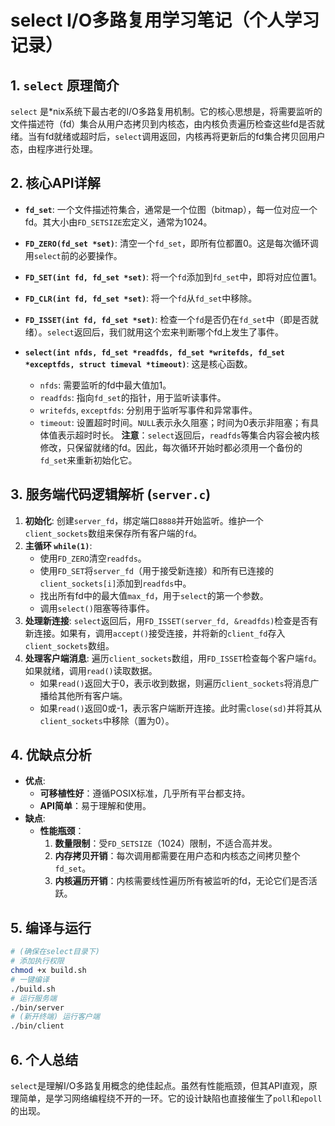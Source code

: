 # select I/O多路复用学习笔记（个人学习记录）

## 1. `select` 原理简介
`select` 是*nix系统下最古老的I/O多路复用机制。它的核心思想是，将需要监听的文件描述符（fd）集合从用户态拷贝到内核态，由内核负责遍历检查这些fd是否就绪。当有fd就绪或超时后，`select`调用返回，内核再将更新后的fd集合拷贝回用户态，由程序进行处理。

## 2. 核心API详解
- **`fd_set`**:
  一个文件描述符集合，通常是一个位图（bitmap），每一位对应一个fd。其大小由`FD_SETSIZE`宏定义，通常为1024。

- **`FD_ZERO(fd_set *set)`**:
  清空一个`fd_set`，即所有位都置0。这是每次循环调用`select`前的必要操作。

- **`FD_SET(int fd, fd_set *set)`**:
  将一个`fd`添加到`fd_set`中，即将对应位置1。

- **`FD_CLR(int fd, fd_set *set)`**:
  将一个`fd`从`fd_set`中移除。

- **`FD_ISSET(int fd, fd_set *set)`**:
  检查一个`fd`是否仍在`fd_set`中（即是否就绪）。`select`返回后，我们就用这个宏来判断哪个fd上发生了事件。

- **`select(int nfds, fd_set *readfds, fd_set *writefds, fd_set *exceptfds, struct timeval *timeout)`**:
  这是核心函数。
  - `nfds`: 需要监听的fd中最大值加1。
  - `readfds`: 指向`fd_set`的指针，用于监听读事件。
  - `writefds`, `exceptfds`: 分别用于监听写事件和异常事件。
  - `timeout`: 设置超时时间。`NULL`表示永久阻塞；时间为0表示非阻塞；有具体值表示超时时长。
  **注意**：`select`返回后，`readfds`等集合内容会被内核修改，只保留就绪的fd。因此，每次循环开始时都必须用一个备份的`fd_set`来重新初始化它。

## 3. 服务端代码逻辑解析 (`server.c`)
1.  **初始化**: 创建`server_fd`，绑定端口`8888`并开始监听。维护一个`client_sockets`数组来保存所有客户端的`fd`。
2.  **主循环 `while(1)`**:
    -   使用`FD_ZERO`清空`readfds`。
    -   使用`FD_SET`将`server_fd`（用于接受新连接）和所有已连接的`client_sockets[i]`添加到`readfds`中。
    -   找出所有fd中的最大值`max_fd`，用于`select`的第一个参数。
    -   调用`select()`阻塞等待事件。
3.  **处理新连接**: `select`返回后，用`FD_ISSET(server_fd, &readfds)`检查是否有新连接。如果有，调用`accept()`接受连接，并将新的`client_fd`存入`client_sockets`数组。
4.  **处理客户端消息**: 遍历`client_sockets`数组，用`FD_ISSET`检查每个客户端`fd`。如果就绪，调用`read()`读取数据。
    -   如果`read()`返回大于0，表示收到数据，则遍历`client_sockets`将消息广播给其他所有客户端。
    -   如果`read()`返回0或-1，表示客户端断开连接。此时需`close(sd)`并将其从`client_sockets`中移除（置为0）。

## 4. 优缺点分析
- **优点**:
  - **可移植性好**：遵循POSIX标准，几乎所有平台都支持。
  - **API简单**：易于理解和使用。
- **缺点**:
  - **性能瓶颈**：
    1.  **数量限制**：受`FD_SETSIZE`（1024）限制，不适合高并发。
    2.  **内存拷贝开销**：每次调用都需要在用户态和内核态之间拷贝整个`fd_set`。
    3.  **内核遍历开销**：内核需要线性遍历所有被监听的fd，无论它们是否活跃。

## 5. 编译与运行
```sh
# (确保在select目录下)
# 添加执行权限
chmod +x build.sh
# 一键编译
./build.sh
# 运行服务端
./bin/server
# (新开终端) 运行客户端
./bin/client
```

## 6. 个人总结
`select`是理解I/O多路复用概念的绝佳起点。虽然有性能瓶颈，但其API直观，原理简单，是学习网络编程绕不开的一环。它的设计缺陷也直接催生了`poll`和`epoll`的出现。 